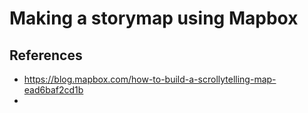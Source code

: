 # Making a storymap using Mapbox



## References

* https://blog.mapbox.com/how-to-build-a-scrollytelling-map-ead6baf2cd1b
* 
